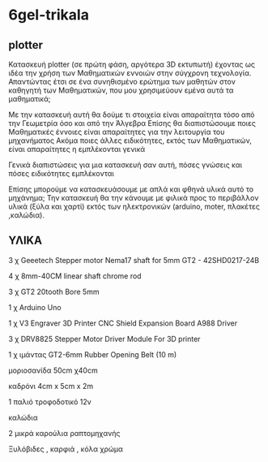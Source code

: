 # 6gel-trikala
## plotter

Κατασκευή plotter (σε πρώτη φάση, αργότερα 3D εκτυπωτή) έχοντας ως ιδέα την χρήση των Μαθηματικών εννοιών στην σύγχρονη τεχνολογία.
Απαντώντας  έτσι σε ένα συνηθισμένο ερώτημα των μαθητών στον καθηγητή των Μαθηματικών, που μου χρησιμεύουν εμένα αυτά τα μαθηματικά;

Με την κατασκευή αυτή θα δούμε τι στοιχεία είναι απαραίτητα τόσο από την Γεωμετρία όσο και από την Άλγεβρα
Επίσης θα διαπιστώσουμε ποιες Μαθηματικές έννοιες είναι απαραίτητες για την λειτουργία του μηχανήματος
Ακόμα ποιες άλλες ειδικότητες, εκτός των Μαθηματικών, είναι απαραίτητες η εμπλέκονται γενικά

Γενικά διαπιστώσεις για μια κατασκευή σαν αυτή, πόσες γνώσεις και πόσες ειδικότητες εμπλέκονται 

Επίσης  μπορούμε να κατασκευάσουμε με απλά  και φθηνά υλικά αυτό το μηχάνημα; Την κατασκευή θα την κάνουμε με φιλικά προς το περιβάλλον υλικά (ξύλα και χαρτί) εκτός των ηλεκτρονικών (arduino, moter, πλακέτες ,καλώδια).

## ΥΛΙΚΑ 

3  χ  Geeetech Stepper motor Nema17 shaft for 5mm GT2 - 42SHD0217-24B

4  χ  8mm-40CM linear shaft chrome rod

3  χ  GT2 20tooth Bore 5mm

1  χ  Arduino Uno 

1  χ  V3 Engraver 3D Printer CNC Shield Expansion Board A988 Driver

3  χ  DRV8825 Stepper Motor Driver Module For 3D printer

1  χ  ιμάντας GT2-6mm Rubber Opening Belt (10 m)

μοριοσανίδα 50cm χ40cm

καδρόνι 4cm x 5cm x 2m

1 παλιό τροφοδοτικό 12v 

καλώδια

2 μικρά καρούλια ραπτομηχανής

Ξυλόβιδες , καρφιά , κόλα
χρώμα 
       
